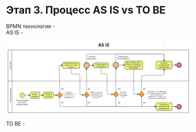 # Этап 3. Процесс AS IS vs TO BE
BPMN технология  -  
AS IS -  
  
![Image alt](https://github.com/ArbakovaAnastasia/AccountingForCommunications/raw/main/Анализ/AS-IS.png)  

TO BE -  
